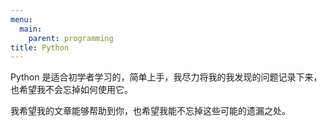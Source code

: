 ```yaml
---
menu:
  main:
    parent: programming
title: Python
---
```


Python 是适合初学者学习的，简单上手，我尽力将我的我发现的问题记录下来，也希望我不会忘掉如何使用它。

我希望我的文章能够帮助到你，也希望我能不忘掉这些可能的遗漏之处。

